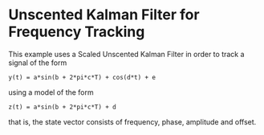 # Unscented Kalman Filter for Frequency Tracking

This example uses a Scaled Unscented Kalman Filter in order to track a signal of the form

	y(t) = a*sin(b + 2*pi*c*T) + cos(d*t) + e

using a model of the form

	z(t) = a*sin(b + 2*pi*c*T) + d

that is, the state vector consists of frequency, phase, amplitude and offset. 